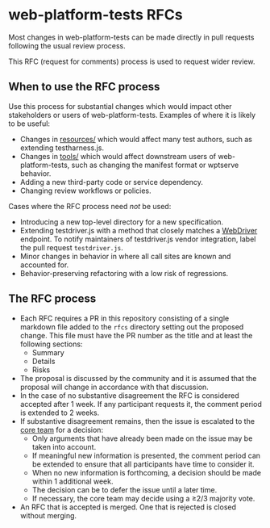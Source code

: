 # web-platform-tests RFCs

Most changes in web-platform-tests can be made directly in pull requests
following the usual review process.

This RFC (request for comments) process is used to request wider review.

## When to use the RFC process

Use this process for substantial changes which would impact other stakeholders
or users of web-platform-tests. Examples of where it is likely to be useful:

 - Changes in [resources/](https://github.com/web-platform-tests/wpt/tree/master/resources)
   which would affect many test authors, such as extending testharness.js.
 - Changes in [tools/](https://github.com/web-platform-tests/wpt/tree/master/tools)
   which would affect downstream users of web-platform-tests, such as changing
   the manifest format or wptserve behavior.
 - Adding a new third-party code or service dependency.
 - Changing review workflows or policies.

Cases where the RFC process need *not* be used:

 - Introducing a new top-level directory for a new specification.
 - Extending testdriver.js with a method that closely matches a [WebDriver](https://w3c.github.io/webdriver/) endpoint. To notify maintainers of testdriver.js vendor integration, label the pull request `testdriver.js`.
 - Minor changes in behavior in where all call sites are known and accounted
   for.
 - Behavior-preserving refactoring with a low risk of regressions.

## The RFC process

 - Each RFC requires a PR in this repository consisting of a single
   markdown file added to the `rfcs` directory setting out the proposed
   change. This file must have the PR number as the title and at least
   the following sections:
    * Summary
    * Details
    * Risks
 - The proposal is discussed by the community and it is assumed that the
   proposal will change in accordance with that discussion.
 - In the case of no substantive disagreement the RFC is considered accepted
   after 1 week. If any participant requests it, the comment period is extended
   to 2 weeks.
 - If substantive disagreement remains, then the issue is escalated to the
   [core team](https://github.com/orgs/web-platform-tests/teams/wpt-core-team/)
   for a decision:
   - Only arguments that have already been made on the issue may be taken into
     account.
   - If meaningful new information is presented, the comment period can be
     extended to ensure that all participants have time to consider it.
   - When no new information is forthcoming, a decision should be made within 1
     additional week.
   - The decision can be to defer the issue until a later time.
   - If necessary, the core team may decide using a &geq;2/3 majority vote.
 - An RFC that is accepted is merged. One that is rejected is closed
   without merging.
